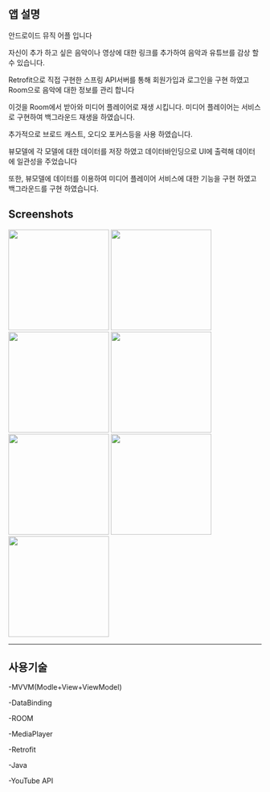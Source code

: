 앱 설명
-------------------
안드로이드 뮤직 어플 입니다    

자신이 추가 하고 싶은 음악이나 영상에 대한 링크를 추가하여 음악과 유튜브를 감상 할 수 있습니다. 

Retrofit으로 직접 구현한 스프링 API서버를 통해 회원가입과 로그인을 구현 하였고 Room으로 음악에 대한 정보를 관리 합니다

이것을 Room에서 받아와 미디어 플레이어로 재생 시킵니다. 미디어 플레이어는 서비스로 구현하여 백그라운드 재생을 하였습니다.   

추가적으로 브로드 캐스트, 오디오 포커스등을 사용 하였습니다.   

뷰모델에 각 모델에 대한 데이터를 저장 하였고 데이터바인딩으로 UI에 출력해 데이터에 일관성을 주었습니다    

또한, 뷰모델에 데이터를 이용하여 미디어 플레이어 서비스에 대한 기능을 구현 하였고 백그라운드를 구현 하였습니다.   



Screenshots
-----------------

<div>
 <img width="200" src="https://user-images.githubusercontent.com/70811978/92327189-e076e080-f092-11ea-971c-738a87a60212.jpg">
  
<img width="200" src="https://user-images.githubusercontent.com/70811978/92327196-ea004880-f092-11ea-941b-d3922e50ed30.jpg">
  

<img width="200" src="https://user-images.githubusercontent.com/70811978/92327322-bd98fc00-f093-11ea-914c-ed127a0abcba.jpg">
  
<img width="200" src="https://user-images.githubusercontent.com/70811978/92327198-ed93cf80-f092-11ea-8e7c-bd73afd3f7c5.jpg">


<img width="200" src="https://user-images.githubusercontent.com/70811978/92327331-ce497200-f093-11ea-80f3-934041b2fd58.jpg">

<img width="200" src="https://user-images.githubusercontent.com/70811978/92327340-dacdca80-f093-11ea-83c7-4d52118380a3.jpg">

<img width="200" src="https://user-images.githubusercontent.com/70811978/92327341-dbfef780-f093-11ea-9e68-bc1357a9a200.jpg">
  
</div>

--------------------


사용기술 
---------------------

-MVVM(Modle+View+ViewModel)        

-DataBinding      

-ROOM      

-MediaPlayer      

-Retrofit      

-Java      

-YouTube API   

   
 
